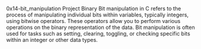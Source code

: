 0x14-bit_manipulation Project
Binary 
Bit manipulation in C refers to the process of manipulating individual bits within variables, typically integers, using bitwise operators. These operators allow you to perform various operations on the binary representation of the data. Bit manipulation is often used for tasks such as setting, clearing, toggling, or checking specific bits within an integer or other data types.

